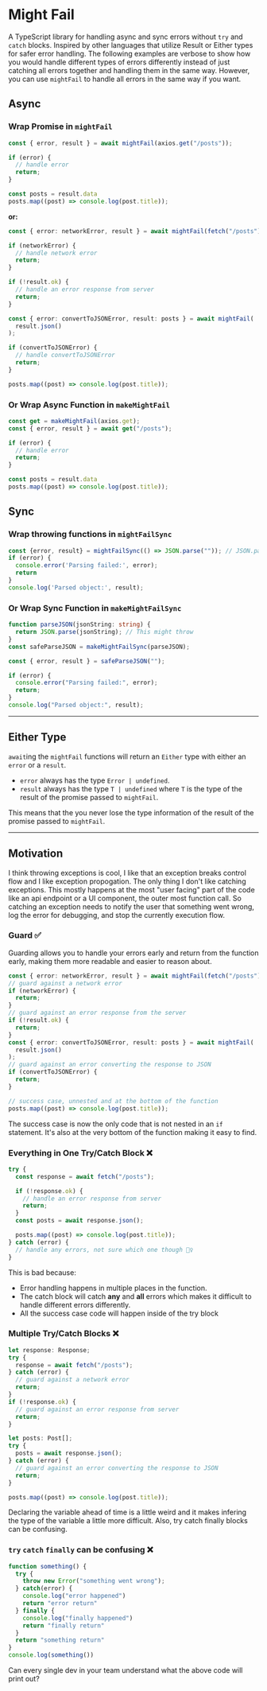 # Might Fail

A TypeScript library for handling async and sync errors without `try` and `catch` blocks. Inspired by other languages that utilize Result or Either types for safer error handling. The following examples are verbose to show how you would handle different types of errors differently instead of just catching all errors together and handling them in the same way. However, you can use `mightFail` to handle all errors in the same way if you want.

## Async

### Wrap Promise in `mightFail`

```ts
const { error, result } = await mightFail(axios.get("/posts"));

if (error) {
  // handle error
  return;
}

const posts = result.data
posts.map((post) => console.log(post.title));
```

**or:**

```ts
const { error: networkError, result } = await mightFail(fetch("/posts"));

if (networkError) {
  // handle network error
  return;
}

if (!result.ok) {
  // handle an error response from server
  return;
}

const { error: convertToJSONError, result: posts } = await mightFail(
  result.json()
);

if (convertToJSONError) {
  // handle convertToJSONError
  return;
}

posts.map((post) => console.log(post.title));
```

### Or Wrap Async Function in `makeMightFail`

```ts
const get = makeMightFail(axios.get);
const { error, result } = await get("/posts");

if (error) {
  // handle error
  return;
}

const posts = result.data
posts.map((post) => console.log(post.title));
```

## Sync


### Wrap throwing functions in `mightFailSync`

```ts
const {error, result} = mightFailSync(() => JSON.parse("")); // JSON.parse might throw
if (error) {
  console.error('Parsing failed:', error);
  return
}
console.log('Parsed object:', result);
```

### Or Wrap Sync Function in `makeMightFailSync`

```ts
function parseJSON(jsonString: string) {
  return JSON.parse(jsonString); // This might throw
}
const safeParseJSON = makeMightFailSync(parseJSON);

const { error, result } = safeParseJSON("");

if (error) {
  console.error("Parsing failed:", error);
  return;
}
console.log("Parsed object:", result);
```

---

## Either Type

`await`ing the `mightFail` functions will return an `Either` type with either an `error` or a `result`.

- `error` always has the type `Error | undefined`.
- `result` always has the type `T | undefined` where `T` is the type of the result of the promise passed to `mightFail`.

This means that the you never lose the type information of the result of the promise passed to `mightFail`.

---

## Motivation

I think throwing exceptions is cool, I like that an exception breaks control flow and I like exception propogation. The only thing I don't like catching exceptions. This mostly happens at the most "user facing" part of the code like an api endpoint or a UI component, the outer most function call. So catching an exception needs to notify the user that something went wrong, log the error for debugging, and stop the currently execution flow. 

### Guard ✅

Guarding allows you to handle your errors early and return from the function early, making them more readable and easier to reason about.

```ts
const { error: networkError, result } = await mightFail(fetch("/posts"));
// guard against a network error
if (networkError) {
  return;
}
// guard against an error response from the server
if (!result.ok) {
  return;
}
const { error: convertToJSONError, result: posts } = await mightFail(
  result.json()
);
// guard against an error converting the response to JSON
if (convertToJSONError) {
  return;
}

// success case, unnested and at the bottom of the function
posts.map((post) => console.log(post.title));
```

The success case is now the only code that is not nested in an `if` statement. It's also at the very bottom of the function making it easy to find.

### Everything in One Try/Catch Block ❌

```ts
try {
  const response = await fetch("/posts");

  if (!response.ok) {
    // handle an error response from server
    return;
  }
  const posts = await response.json();

  posts.map((post) => console.log(post.title));
} catch (error) {
  // handle any errors, not sure which one though 🤷‍♀️
}
```

This is bad because:

- Error handling happens in multiple places in the function.
- The catch block will catch **any** and **all** errors which makes it difficult to handle different errors differently.
- All the success case code will happen inside of the try block

### Multiple Try/Catch Blocks ❌

```ts
let response: Response;
try {
  response = await fetch("/posts");
} catch (error) {
  // guard against a network error
  return;
}
if (!response.ok) {
  // guard against an error response from server
  return;
}

let posts: Post[];
try {
  posts = await response.json();
} catch (error) {
  // guard against an error converting the response to JSON
  return;
}

posts.map((post) => console.log(post.title));
```

Declaring the variable ahead of time is a little weird and it makes infering the type of the variable a little more difficult. Also, try catch finally blocks can be confusing.

### `try` `catch` `finally` can be confusing ❌

```ts
function something() {
  try {
    throw new Error("something went wrong");
  } catch(error) {
    console.log("error happened")
    return "error return"
  } finally {
    console.log("finally happened")
    return "finally return"
  }
  return "something return"
}
console.log(something())
```

Can every single dev in your team understand what the above code will print out?